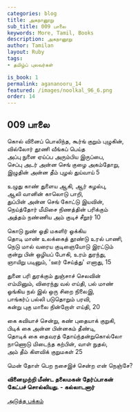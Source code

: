 ```yaml
---
categories: blog
title: அகநானூறு 
sub_title: 009 பாலை
keywords: More, Tamil, Books
description: அகநானூறு 
author: Tamilan
layout: Ruby
tags:
- தமிழ்ப் புலவர்கள் 

is_book: 1
permalink: agananooru_14
featured: /images/noolkal_96_6.png
order: 14
---
```



## 009 பாலை

கொல் வினைப் பொலிந்த, கூர்ங் குறும் புழுகின்,  
வில்லோர் தூணி வீங்கப் பெய்த  
அப்பு நுனை ஏய்ப்ப அரும்பிய இருப்பை,  
செப்பு அடர் அன்ன செங் குழை அகம்தோறு,  
இழுதின் அன்ன தீம் புழல் துய்வாய் 5

உழுது காண் துளைய ஆகி, ஆர் கழல்பு,  
ஆலி வானின் காலொடு பாறி,  
துப்பின் அன்ன செங் கோட்டு இயவின்,  
நெய்த்தோர் மீமிசை நிணத்தின் பரிக்கும்  
அத்தம் நண்ணிய அம் குடிச் சீறூர் 10

கொடு நுண் ஓதி மகளிர் ஓக்கிய  
தொடி மாண் உலக்கைத் தூண்டு உரல் பாணி,  
நெடு மால் வரைய குடிஞையோடு இரட்டும்  
குன்று பின் ஒழியப் போகி, உரம் துரந்து,  
ஞாயிறு படினும், 'ஊர் சேய்த்து' எனாது, 15

துனை பரி துரக்கும் துஞ்சாச் செலவின்  
எம்மினும், விரைந்து வல் எய்தி, பல் மாண்  
ஓங்கிய நல் இல் ஒரு சிறை நிலைஇ,  
பாங்கர்ப் பல்லி படுதொறும் பரவி,  
கன்று புகு மாலை நின்றோள் எய்தி, 20

கை கவியாச் சென்று, கண் புதையாக் குறுகி,  
பிடிக் கை அன்ன பின்னகம் தீண்டி,  
தொடிக் கை தைவரத் தோய்ந்தன்றுகொல்லோ  
நாணொடு மிடைந்த கற்பின், வாள் நுதல்,  
அம் தீம் கிளவிக் குறுமகள் 25

மென் தோள் பெற நசைஇச் சென்ற என் நெஞ்சே?

**வினைமுற்றி மீண்ட தலைமகன் தேர்ப்பாகன்  
கேட்பச் சொல்லியது. - கல்லாடனார்**

[அடுத்த பக்கம்](agananooru_15)